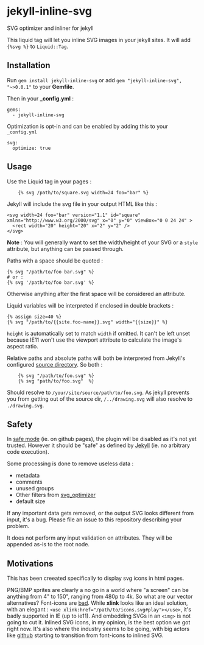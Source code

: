 # jekyll-inline-svg

SVG optimizer and inliner for jekyll

This liquid tag will let you inline SVG images in your jekyll sites. It will add `{%svg %}` to `Liquid::Tag`.

## Installation

Run `gem install jekyll-inline-svg` or add `gem "jekyll-inline-svg", "~>0.0.1"` to your **Gemfile**.

Then in your **_config.yml** :

```
gems:
  - jekyll-inline-svg
```

Optimization is opt-in and can be enabled by adding this to your `_config.yml`

```
svg:
  optimize: true
```

## Usage

Use the Liquid tag in your pages :

```
    {% svg /path/to/square.svg width=24 foo="bar" %}
```

Jekyll will include the svg file in your output HTML like this :

```
<svg width=24 foo="bar" version="1.1" id="square" xmlns="http://www.w3.org/2000/svg" x="0" y="0" viewBox="0 0 24 24" >
  <rect width="20" height="20" x="2" y="2" />
</svg>
```

**Note** : You will generally want to set the width/height of your SVG or a `style` attribute, but anything can be passed through.

Paths with a space should be quoted :

```
{% svg "/path/to/foo bar.svg" %}
# or :
{% svg '/path/to/foo bar.svg' %}
```
Otherwise anything after the first space will be considered an attribute.

Liquid variables will be interpreted if enclosed in double brackets :

```
{% assign size=40 %}
{% svg "/path/to/{{site.foo-name}}.svg" width="{{size}}" %}
```
`height` is automatically set to match `width` if omitted. It can't be left unset because IE11 won't use the viewport attribute to calculate the image's aspect ratio.



Relative paths and absolute paths will both be interpreted from Jekyll's configured [source directory](https://jekyllrb.com/docs/configuration/). So both :

```
    {% svg "/path/to/foo.svg" %}
    {% svg "path/to/foo.svg"  %}
```

Should resolve to `/your/site/source/path/to/foo.svg`. As jekyll prevents you from getting out of the source dir, `/../drawing.svg` will also resolve to `./drawing.svg`.


## Safety

In [safe mode](https://jekyllrb.com/docs/plugins/) (ie. on github pages), the plugin will be disabled as it's not yet trusted. However it should be "safe" as defined by [Jekyll](https://jekyllrb.com/docs/plugins/) (ie. no arbitrary code execution).

Some processing is done to remove useless data :

- metadata
- comments
- unused groups
- Other filters from [svg_optimizer](https://github.com/fnando/svg_optimizer)
- default size

If any important data gets removed, or the output SVG looks different from input, it's a bug. Please file an issue to this repository describing your problem.

It does not perform any input validation on attributes. They will be appended as-is to the root node.

## Motivations

This has been creeated specifically to display svg icons in html pages.

PNG/BMP sprites are clearly a no go in a world where "a screen" can be anything from 4" to 150", ranging from 480p to 4k. So what are our vector alternatives?
Font-icons are [bad](https://cloudfour.com/thinks/seriously-dont-use-icon-fonts/). While **xlink** looks like an ideal solution, with an elegant : `<use xlink:href="/path/to/icons.svg#play"></use>`, it's badly supported in IE (up to ie11). And embedding SVGs in an `<img>` is not going to cut it. Inlined SVG icons, in my opinion, is the best option we got right now. It's also where the industry seems to be going, with big actors like [github](https://github.com/blog/2112-delivering-octicons-with-svg) starting to transition from font-icons to inlined SVG.
